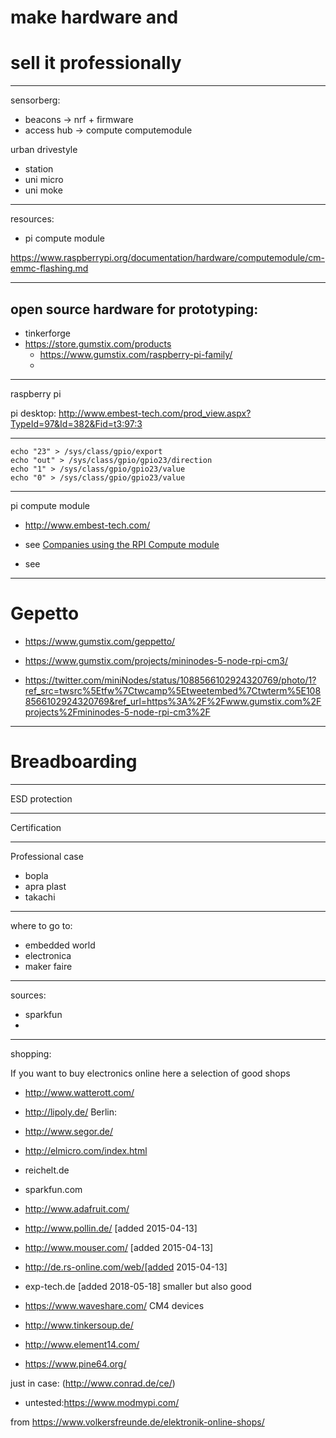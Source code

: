 # make hardware and
# sell it professionally

---
sensorberg:
* beacons -> nrf + firmware
* access hub -> compute computemodule

urban drivestyle
* station
* uni micro
* uni moke

---

resources:
* pi compute module


https://www.raspberrypi.org/documentation/hardware/computemodule/cm-emmc-flashing.md

---
## open source hardware for prototyping:

* tinkerforge
* https://store.gumstix.com/products
   * https://www.gumstix.com/raspberry-pi-family/
   *

---
raspberry pi

pi desktop: http://www.embest-tech.com/prod_view.aspx?TypeId=97&Id=382&Fid=t3:97:3


---


```
echo "23" > /sys/class/gpio/export
echo "out" > /sys/class/gpio/gpio23/direction
echo "1" > /sys/class/gpio/gpio23/value
echo "0" > /sys/class/gpio/gpio23/value
```

---

pi compute module

* http://www.embest-tech.com/
* see [Companies using the RPI Compute module](documents/BH-CompaniesusingtheRPIComputemodule-130419-2003.pdf)

* see []()

---

# Gepetto

* https://www.gumstix.com/geppetto/

* https://www.gumstix.com/projects/mininodes-5-node-rpi-cm3/
* https://twitter.com/miniNodes/status/1088566102924320769/photo/1?ref_src=twsrc%5Etfw%7Ctwcamp%5Etweetembed%7Ctwterm%5E1088566102924320769&ref_url=https%3A%2F%2Fwww.gumstix.com%2Fprojects%2Fmininodes-5-node-rpi-cm3%2F


---
# Breadboarding


---
ESD protection


---
Certification


---
Professional case

* bopla
* apra plast
* takachi

---
where to go to:

* embedded world
* electronica
* maker faire

---
sources:

* sparkfun
*

---
shopping:

If you want to buy electronics online here a selection of good shops
* http://www.watterott.com/
* http://lipoly.de/
Berlin:
* http://www.segor.de/
* http://elmicro.com/index.html
* reichelt.de
* sparkfun.com
* http://www.adafruit.com/
* http://www.pollin.de/ [added 2015-04-13]
* http://www.mouser.com/ [added 2015-04-13]
* http://de.rs-online.com/web/[added 2015-04-13]
* exp-tech.de [added 2018-05-18] smaller but also good
* https://www.waveshare.com/ CM4 devices

* http://www.tinkersoup.de/
* http://www.element14.com/
* https://www.pine64.org/

just in case: (http://www.conrad.de/ce/)
* untested:https://www.modmypi.com/

from https://www.volkersfreunde.de/elektronik-online-shops/
